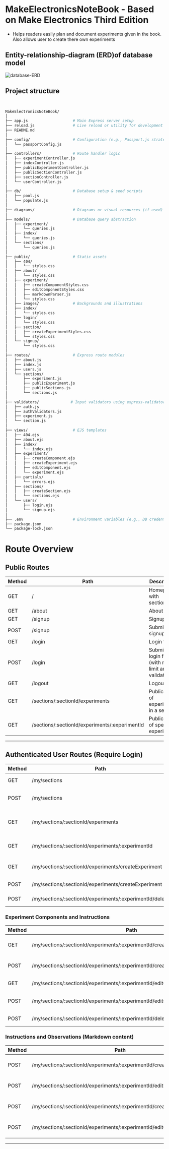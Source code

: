 # MakeElectronicsNoteBook - Based on Make Electronics Third Edition

- Helps readers easily plan and document experiments given 
in the book. Also allows user to create there own experiments


## Entity-relationship-diagram (ERD)of database model
![database-ERD](./diagrams/experiment_erd_readable.png)

## Project structure
```bash
```
```bash

MakeElectronicsNoteBook/
│
├── app.js                    # Main Express server setup
├── reload.js                 # Live reload or utility for development
├── README.md
│
├── config/                   # Configuration (e.g., Passport.js strategy)
│   └── passportConfig.js
│
├── controllers/              # Route handler logic
│   ├── experimentController.js
│   ├── indexController.js
│   ├── publicExperimentController.js
│   ├── publicSectionController.js
│   ├── sectionController.js
│   └── userController.js
│
├── db/                       # Database setup & seed scripts
│   ├── pool.js
│   └── populate.js
│
├── diagrams/                 # Diagrams or visual resources (if used)
│
├── models/                   # Database query abstraction
│   ├── experiment/
│   │   └── queries.js
│   ├── index/
│   │   └── queries.js
│   └── sections/
│       └── queries.js
│
├── public/                   # Static assets
│   ├── 404/
│   │   └── styles.css
│   ├── about/
│   │   └── styles.css
│   ├── experiment/
│   │   ├── createComponentStyles.css
│   │   ├── editComponentStyles.css
│   │   ├── markdownParser.js
│   │   └── styles.css
│   ├── images/               # Backgrounds and illustrations
│   ├── index/
│   │   └── styles.css
│   ├── login/
│   │   └── styles.css
│   ├── section/
│   │   ├── createExperimentStyles.css
│   │   └── styles.css
│   └── signup/
│       └── styles.css
│
├── routes/                   # Express route modules
│   ├── about.js
│   ├── index.js
│   ├── users.js
│   └── sections/
│       ├── experiment.js
│       ├── publicExperiment.js
│       ├── publicSections.js
│       └── sections.js
│
├── validators/              # Input validators using express-validator
│   ├── auth.js
│   ├── authValidators.js
│   ├── experiment.js
│   └── section.js
│
├── views/                    # EJS templates
│   ├── 404.ejs
│   ├── about.ejs
│   ├── index/
│   │   └── index.ejs
│   ├── experiment/
│   │   ├── createComponent.ejs
│   │   ├── createExperiment.ejs
│   │   ├── editComponent.ejs
│   │   └── experiment.ejs
│   ├── partials/
│   │   └── errors.ejs
│   ├── sections/
│   │   ├── createSection.ejs
│   │   └── sections.ejs
│   └── users/
│       ├── login.ejs
│       └── signup.ejs
│
├── .env                      # Environment variables (e.g., DB credentials)
├── package.json
└── package-lock.json
```


# Route Overview

## Public Routes

| Method | Path                                      | Description                          | Controller                      |
|--------|-------------------------------------------|------------------------------------|--------------------------------|
| GET    | /                                         | Homepage with sections list        | `indexController.sectionsListGet` |
| GET    | /about                                    | About page                        | Inline in `routes/about.js`     |
| GET    | /signup                                   | Signup form                       | `userController.signupFormGet`  |
| POST   | /signup                                   | Submit signup form                | `userController.signupFormPost` |
| GET    | /login                                    | Login form                       | `userController.loginFormGet`   |
| POST   | /login                                    | Submit login form (with rate limit and validation) | Passport local auth + `userController` |
| GET    | /logout                                   | Logout user                      | `userController.logoutFormGet`  |
| GET    | /sections/:sectionId/experiments          | Public view of experiments in a section | `sectionController.experimentsListGet` |
| GET    | /sections/:sectionId/experiments/:experimentId | Public view of specific experiment | `publicExperimentController.experimentGet` |

---

## Authenticated User Routes (Require Login)

| Method | Path                                                    | Description                         | Controller                   |
|--------|---------------------------------------------------------|-----------------------------------|------------------------------|
| GET    | /my/sections                                            | List user's sections              | (Not explicitly shown, probably `sectionController`) |
| POST   | /my/sections                                            | Create new section for user       | (Not explicitly shown)        |
| GET    | /my/sections/:sectionId/experiments                     | List experiments in user's section | `sectionsController.experimentsListGet` |
| GET    | /my/sections/:sectionId/experiments/:experimentId       | View specific experiment          | `experimentController.experimentGet` |
| GET    | /my/sections/:sectionId/experiments/createExperiment    | Form to create new experiment     | `experimentController.experimentCreateGet` |
| POST   | /my/sections/:sectionId/experiments/createExperiment    | Submit new experiment             | `experimentController.experimentCreatePost` |
| POST   | /my/sections/:sectionId/experiments/:experimentId/delete | Delete an experiment              | `experimentController.experimentDelete` |

### Experiment Components and Instructions

| Method | Path                                                                 | Description                       | Controller                   |
|--------|----------------------------------------------------------------------|---------------------------------|------------------------------|
| GET    | /my/sections/:sectionId/experiments/:experimentId/createComponent    | Form to create component         | `experimentController.experimentCreateComponentGet` |
| POST   | /my/sections/:sectionId/experiments/:experimentId/createComponent    | Submit component creation        | `experimentController.experimentCreateComponentPost` |
| GET    | /my/sections/:sectionId/experiments/:experimentId/editComponent/:componentId | Form to edit component           | `experimentController.experimentEditComponentGet` |
| POST   | /my/sections/:sectionId/experiments/:experimentId/editComponent/:componentId | Submit component edits           | `experimentController.experimentEditComponentPost` |
| POST   | /my/sections/:sectionId/experiments/:experimentId/deleteComponent/:componentId | Delete component                 | `experimentController.experimentDeleteComponentPost` |

### Instructions and Observations (Markdown content)

| Method | Path                                                                    | Description                      | Controller                   |
|--------|-------------------------------------------------------------------------|--------------------------------|------------------------------|
| POST   | /my/sections/:sectionId/experiments/:experimentId/createInstruction     | Create instruction markdown     | `experimentController.experimentCreateInstructionPost` |
| POST   | /my/sections/:sectionId/experiments/:experimentId/editInstruction/:instId | Edit instruction markdown       | `experimentController.experimentUpdateInstructionPost` |
| POST   | /my/sections/:sectionId/experiments/:experimentId/createObservation     | Create observation markdown     | `experimentController.experimentCreateObservationPost` |
| POST   | /my/sections/:sectionId/experiments/:experimentId/editObservation/:obsId | Edit observation markdown       | `experimentController.experimentUpdateObservationPost` |

---



